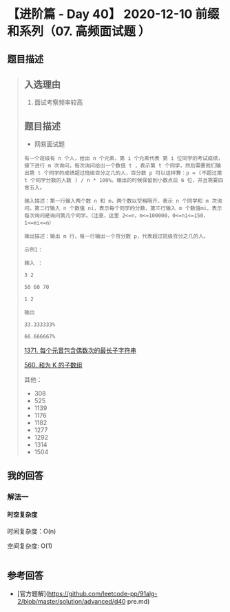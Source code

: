 # 【进阶篇 - Day 40】 2020-12-10 前缀和系列（07. 高频面试题 ）

## 题目描述

> ## 入选理由
>
> 1. 面试考察频率较高
>
> ## 题目描述
>
> - 网易面试题
>
> ```
> 有一个班级有 n 个人，给出 n 个元素，第 i 个元素代表 第 i 位同学的考试成绩，接下进行 m 次询问，每次询问给出一个数值 t ，表示第 t 个同学，然后需要我们输出第 t 个同学的成绩超过班级百分之几的人，百分数 p 可以这样算：p = (不超过第 t 个同学分数的人数 ) / n * 100%。输出的时候保留到小数点后 6 位，并且需要四舍五入。
>
> 输入描述：第一行输入两个数 n 和 m，两个数以空格隔开，表示 n 个同学和 m 次询问。第二行输入 n 个数值 ni，表示每个同学的分数，第三行输入 m 个数值mi，表示每次询问是询问第几个同学。（注意，这里 2<=n，m<=100000，0<=ni<=150，1<=mi<=n）
>
> 输出描述：输出 m 行，每一行输出一个百分数 p，代表超过班级百分之几的人。
>
> 示例1：
>
> 输入 ：
>
> 3 2
>
> 50 60 70
>
> 1 2
>
> 输出
>
> 33.333333%
>
> 66.666667%
> ```
>
> [1371. 每个元音包含偶数次的最长子字符串](https://leetcode-cn.com/problems/find-the-longest-substring-containing-vowels-in-even-counts/)
>
> [560. 和为 K 的子数组](https://leetcode-cn.com/problems/subarray-sum-equals-k/)
>
> 其他：
>
> - 308
> - 525
> - 1139
> - 1176
> - 1182
> - 1277
> - 1292
> - 1314
> - 1504

## 我的回答

### 解法一

#### 时空复杂度

时间复杂度：O(n)

空间复杂度: O(1)

```JavaScript

```

## 参考回答

- [官方题解](https://github.com/leetcode-pp/91alg-2/blob/master/solution/advanced/d40 pre.md)

